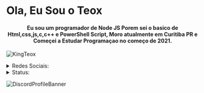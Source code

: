 <h1>Ola, Eu Sou o Teox</h1>
<h4 align="center">Eu sou um programador de Node JS Porem sei o basico de Html,css,js,c,c++ e PowerShell Script, Moro atualmente em Curitiba PR e Começei a Estudar Programaçao no começo de 2021.</h3>

<p align="left"> <img src="https://komarev.com/ghpvc/?username=KingTeox&label=Profile%20views&color=c111e4&style=flat-square" alt="KingTeox" /> </p>
<details>
<summary>Redes Sociais:</summary>
<a href="https://twitter.com/KingTeox/" align="center" > 
  <img align="center" src="https://cdn-icons-png.flaticon.com/128/733/733579.png" alt="KingTeox" height="40" width="40"/>
</a>
<a href="https://instagram.com/kingxteox/" align="center" > 
  <img align="center" src="https://cdn-icons-png.flaticon.com/128/174/174855.png" alt="KingTeox" height="40" width="40"/>
</a>
<a href="https://www.facebook.com/profile.php?id=100008257969126" align="center" > 
  <img align="center" src="https://cdn-icons-png.flaticon.com/512/733/733547.png" alt="KingTeox" height="40" width="40"/> 
</a>
</details>
<details>
<summary>Status:</summary>
<p>
  <img align="center" src="https://github-readme-stats.vercel.app/api?username=KingTeox&show_icons=true&theme=github_dark&locale=pt-br" alt="KingTeox" />
</p>
<p>
  <img align="center" src="https://github-readme-stats.vercel.app/api/top-langs?username=KingTeox&show_icons=true&theme=github_dark&locale=pt-br" alt="KingTeox" />
</p>
<p>
  <img align="center" src="https://github-readme-streak-stats.herokuapp.com/?user=KingTeox&theme=dark" alt="KingTeox" />
</p>
</details>

<a>![DiscordProfileBanner](https://discord.c99.nl/widget/theme-1/462980817040310283.png)</a>
